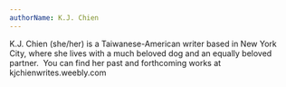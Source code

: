 ```yaml
---
authorName: K.J. Chien
---
```

K.J. Chien (she/her) is a Taiwanese-American writer based in New York City, where she lives with a much beloved dog and an equally beloved partner.  You can find her past and forthcoming works at kjchienwrites.weebly.com
